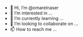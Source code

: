 - 👋 Hi, I’m @omarelnaser
- 👀 I’m interested in ...
- 🌱 I’m currently learning ...
- 💞️ I’m looking to collaborate on ...
- 📫 How to reach me ...

<!---
omarelnaser/omarelnaser is a ✨ special ✨ repository because its `README.md` (this file) appears on your GitHub profile.
You can click the Preview link to take a look at your changes.
--->
